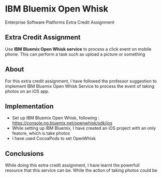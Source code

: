 # IBM Bluemix Open Whisk 
Enterprise Software Platforms Extra Credit Assignment

## Extra Credit Assignment
Use **IBM Bluemix Open Whisk service** to process a click event on mobile phone. This can perform a task such as upload a picture or something

## About
For this extra credit assignment, I have followed the professor suggestion to implement IBM Bluemix Open Whisk Service to process the event of taking photos on an iOS app.

## Implementation
- Set up IBM Bluemix Open Whisk, following : https://console.ng.bluemix.net/openwhisk/sdk/ios
- While setting up IBM Bluemix, I have created an iOS project with an only feature, which is take photos
- I have used CocoaPods to set OpenWhisk


## Conclusions
While doing this extra credit assignment, I have learnt the powerfull resource that this service can be. While the action of taking photos could be 

